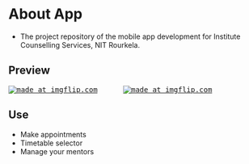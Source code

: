 # About App
- The project repository of the mobile app development for Institute Counselling Services, NIT Rourkela.
## Preview
<pre>
<a href="https://imgflip.com/gif/3cftti"><img src="https://i.imgflip.com/3cftti.gif" title="made at imgflip.com"/></a>      <a href="https://imgflip.com/gif/3cftvz"><img src="https://i.imgflip.com/3cftvz.gif" title="made at imgflip.com"/></a>
</pre>
## Use
- Make appointments
- Timetable selector
- Manage your mentors
